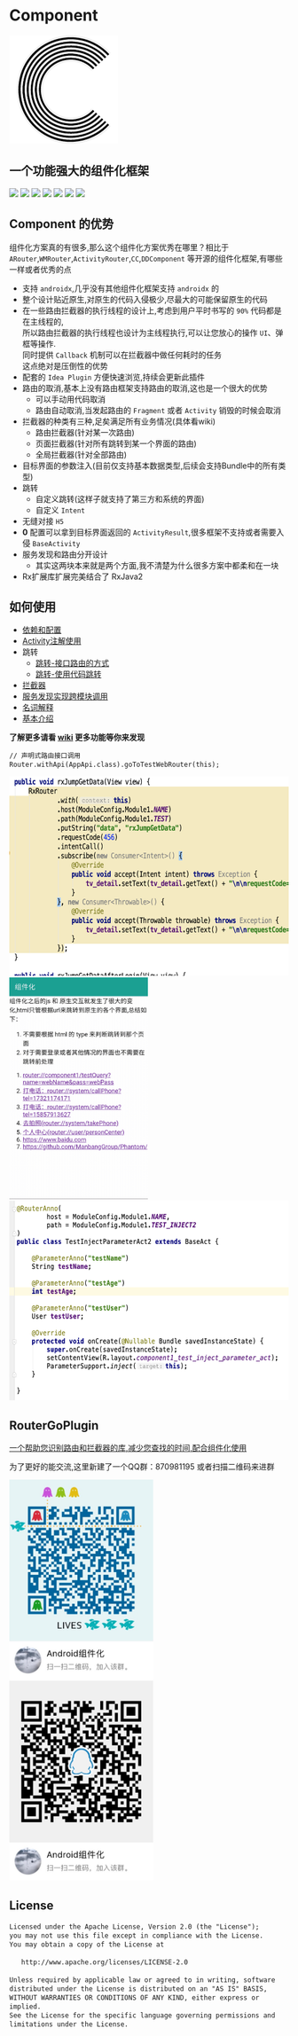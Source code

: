 # Component

![](imgs/logo1.png)

## 一个功能强大的组件化框架

[![](https://img.shields.io/github/release/xiaojinzi123/Component.svg?label=JitPack&color=%233fcd12)](https://jitpack.io/#xiaojinzi123/Component)
[![](https://img.shields.io/github/release/xiaojinzi123/Component.svg?label=JitPack-AndroidX&color=%233fcd12)](https://jitpack.io/#xiaojinzi123/Component)
[![](https://img.shields.io/github/release/xiaojinzi123/Component.svg?label=Release)](https://github.com/xiaojinzi123/Component/releases)
[![](https://img.shields.io/github/tag/xiaojinzi123/Component.svg?label=Tag)](https://github.com/xiaojinzi123/Component/releases)
![](https://img.shields.io/github/last-commit/xiaojinzi123/Component/develop.svg?label=Last%20Commit)
![](https://img.shields.io/github/repo-size/xiaojinzi123/Component.svg)
![](https://img.shields.io/github/languages/code-size/xiaojinzi123/Component.svg)

Component 的优势
--------

组件化方案真的有很多,那么这个组件化方案优秀在哪里？相比于 `ARouter`,`WMRouter`,`ActivityRouter`,`CC`,`DDComponent`
等开源的组件化框架,有哪些一样或者优秀的点

- 支持 `androidx`,几乎没有其他组件化框架支持 `androidx` 的
- 整个设计贴近原生,对原生的代码入侵极少,尽最大的可能保留原生的代码
- 在一些路由拦截器的执行线程的设计上,考虑到用户平时书写的 `90%` 代码都是在主线程的,<br/>所以路由拦截器的执行线程也设计为主线程执行,可以让您放心的操作 `UI`、弹框等操作.<br/>同时提供 `Callback` 机制可以在拦截器中做任何耗时的任务<br/>这点绝对是压倒性的优势
- 配套的 `Idea Plugin` 方便快速浏览,持续会更新此插件
- 路由的取消,基本上没有路由框架支持路由的取消,这也是一个很大的优势
    - 可以手动用代码取消
    - 路由自动取消,当发起路由的 `Fragment` 或者 `Activity` 销毁的时候会取消
- 拦截器的种类有三种,足矣满足所有业务情况(具体看wiki)
    - 路由拦截器(针对某一次路由)
    - 页面拦截器(针对所有跳转到某一个界面的路由)
    - 全局拦截器(针对全部路由)
- 目标界面的参数注入(目前仅支持基本数据类型,后续会支持Bundle中的所有类型)
- 跳转
    - 自定义跳转(这样子就支持了第三方和系统的界面)
    - 自定义 `Intent`
- 无缝对接 `H5`
-  **0** 配置可以拿到目标界面返回的 `ActivityResult`,很多框架不支持或者需要入侵 `BaseActivity`
- 服务发现和路由分开设计
    - 其实这两块本来就是两个方面,我不清楚为什么很多方案中都柔和在一块
- Rx扩展库扩展完美结合了 RxJava2

如何使用
--------------

- [依赖和配置](https://github.com/xiaojinzi123/Component/wiki/%E4%BE%9D%E8%B5%96%E5%92%8C%E9%85%8D%E7%BD%AE)
- [Activity注解使用](https://github.com/xiaojinzi123/Component/wiki/RouterAnno%E6%B3%A8%E8%A7%A3%E6%A0%87%E8%AE%B0%E7%9B%AE%E6%A0%87%E7%9A%84%E9%AB%98%E7%BA%A7%E7%94%A8%E6%B3%95)
- 跳转
    - [跳转-接口路由的方式](https://github.com/xiaojinzi123/Component/wiki/%E8%B7%B3%E8%BD%AC-%E6%8E%A5%E5%8F%A3%E8%B7%AF%E7%94%B1%E7%9A%84%E6%96%B9%E5%BC%8F)
    - [跳转-使用代码跳转](https://github.com/xiaojinzi123/Component/wiki/%E8%B7%B3%E8%BD%AC-%E4%BD%BF%E7%94%A8%E4%BB%A3%E7%A0%81%E8%B7%B3%E8%BD%AC)
- [拦截器](https://github.com/xiaojinzi123/Component/wiki/%E6%8B%A6%E6%88%AA%E5%99%A8)
- [服务发现实现跨模块调用](https://github.com/xiaojinzi123/Component/wiki/%E8%B7%A8%E6%A8%A1%E5%9D%97%E8%B0%83%E7%94%A8%E7%9A%84%E6%9C%8D%E5%8A%A1%E5%8F%91%E7%8E%B0%E5%8A%9F%E8%83%BD)
- [名词解释](https://github.com/xiaojinzi123/Component/wiki/%E5%90%8D%E8%AF%8D%E8%A7%A3%E9%87%8A)
- [基本介绍](https://github.com/xiaojinzi123/Component/wiki/%E5%9F%BA%E6%9C%AC%E4%BB%8B%E7%BB%8D%E5%92%8C%E6%9E%B6%E6%9E%84%E4%BB%8B%E7%BB%8D)

**了解更多请看 [wiki](https://github.com/xiaojinzi123/Component/wiki/) 更多功能等你来发现**


```
// 声明式路由接口调用
Router.withApi(AppApi.class).goToTestWebRouter(this);
```

<img src="imgs/rxGetData.png" width="640px" height="360px"/>

<img src="imgs/componentDesc.gif" width="250px" height="400px"/>

<img src="imgs/fieldInject.png" width="600px" height="360px"/>

RouterGoPlugin
----------

[一个帮助您识别路由和拦截器的库,减少您查找的时间,配合组件化使用](https://github.com/xiaojinzi123/RouterGoPlugin)

为了更好的能交流,这里新建了一个QQ群：870981195
或者扫描二维码来进群

<div>
<img src="imgs/qq_group1.JPG" width="260px" height="360px" />
<img src="imgs/qq_group2.JPG" width="260px" height="360px" />
</div>

License
-------

    Licensed under the Apache License, Version 2.0 (the "License");
    you may not use this file except in compliance with the License.
    You may obtain a copy of the License at

       http://www.apache.org/licenses/LICENSE-2.0

    Unless required by applicable law or agreed to in writing, software
    distributed under the License is distributed on an "AS IS" BASIS,
    WITHOUT WARRANTIES OR CONDITIONS OF ANY KIND, either express or implied.
    See the License for the specific language governing permissions and
    limitations under the License.
